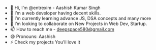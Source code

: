 - 👋 Hi, I’m @entrexim - Aashish Kumar Singh
- 👀 I’m a web developer having decent skills. 
- 🌱 I’m currently learning advance JS, DSA concepts and many more
- 💞️ I’m looking to collaborate on New Projects in Web Dev, Startup.
- 📫 How to reach me - deepspace580@gmail.com
- 😄 Pronouns: Aashish
- ⚡ Check my projects You'll love it

<!---
entrexim/entrexim is a ✨ special ✨ repository because its `README.md` (this file) appears on your GitHub profile.
You can click the Preview link to take a look at your changes.
--->
